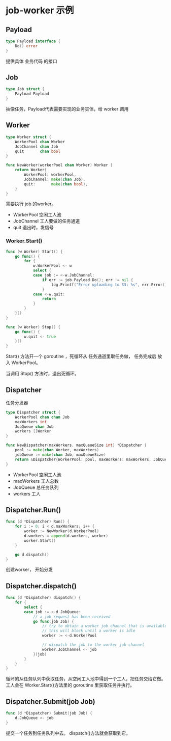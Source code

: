 # job-worker 示例

## Payload
```go
type Payload interface {
	Do() error
}
```
提供具体 业务代码 的接口

## Job
```go
type Job struct {
	Payload Payload
}
```
抽像任务，Payload代表需要实现的业务实体，给 worker 调用

## Worker
```go
type Worker struct {
	WorkerPool chan Worker
	JobChannel chan Job
	quit       chan bool
}

func NewWorker(workerPool chan Worker) Worker {
	return Worker{
		WorkerPool: workerPool,
		JobChannel: make(chan Job),
		quit:       make(chan bool),
	}
}
```
需要执行 job 的worker。
* WorkerPool 空闲工人池
* JobChannel 工人要做的任务通道
* quit 退出时，发信号

### Worker.Start()
```go
func (w Worker) Start() {
	go func() {
		for {
			w.WorkerPool <- w
			select {
			case job := <-w.JobChannel:
				if err := job.Payload.Do(); err != nil {
					log.Printf("Error uploading to S3: %s", err.Error())
				}
			case <-w.quit:
				return
			}
		}
	}()
}

func (w Worker) Stop() {
	go func() {
		w.quit <- true
	}()
}

```
Start() 方法开一个 goroutine ，死循环从 任务通道里取任务做， 任务完成后 放入 WorkerPool。

当调用 Stop() 方法时，退出死循环。

## Dispatcher
任务分发器
```go
type Dispatcher struct {
	WorkerPool chan chan Job
	maxWorkers int
	JobQueue chan Job
	workers []Worker
}

func NewDispatcher(maxWorkers, maxQueueSize int) *Dispatcher {
	pool := make(chan Worker, maxWorkers)
	jobQueue := make(chan Job, maxQueueSize)
	return &Dispatcher{WorkerPool: pool, maxWorkers: maxWorkers, JobQueue: jobQueue}
}
```
* WorkerPool 空闲工人池
* maxWorkers 工人总数
* JobQueue 总任务队列
* workers 工人

## Dispatcher.Run()
```go
func (d *Dispatcher) Run() {
	for i := 0; i < d.maxWorkers; i++ {
		worker := NewWorker(d.WorkerPool)
		d.workers = append(d.workers, worker)
		worker.Start()
	}

	go d.dispatch()
}

```
创建worker， 开始分发

## Dispatcher.dispatch()
```go
func (d *Dispatcher) dispatch() {
	for {
		select {
		case job := <-d.JobQueue:
			// a job request has been received
			go func(job Job) {
				// try to obtain a worker job channel that is available.
				// this will block until a worker is idle
				worker := <-d.WorkerPool

				// dispatch the job to the worker job channel
				worker.JobChannel <- job
			}(job)
		}
	}
}
```
循环的从任务队列中获取任务，从空闲工人池中得到一个工人，把任务交给它做。工人会在 Worker.Start()方法里的 goroutine 里获取任务并执行。

## Dispatcher.Submit(job Job)
```go
func (d *Dispatcher) Submit(job Job) {
	d.JobQueue <- job
}
``` 
提交一个任务到任务队列中去。 dispatch()方法就会获取到它。